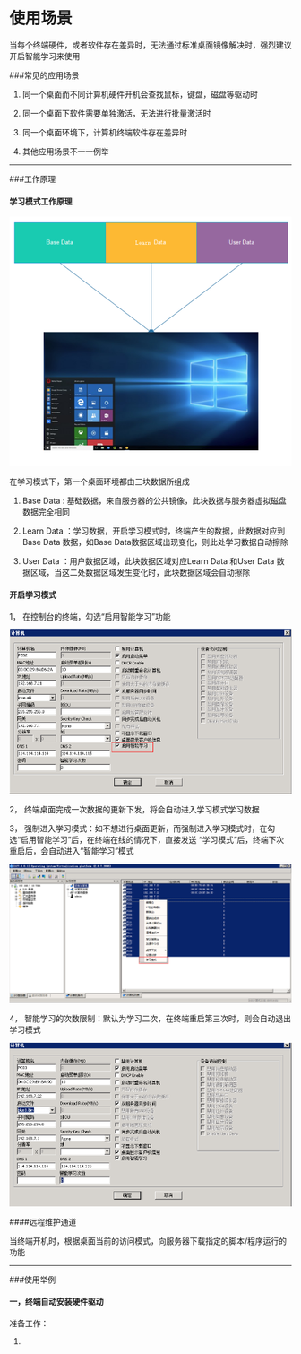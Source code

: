 # 使用场景
   
   当每个终端硬件，或者软件存在差异时，无法通过标准桌面镜像解决时，强烈建议开启智能学习来使用

###常见的应用场景
1. 同一个桌面而不同计算机硬件开机会查找鼠标，键盘，磁盘等驱动时

2. 同一个桌面下软件需要单独激活，无法进行批量激活时

3. 同一个桌面环境下，计算机终端软件存在差异时

4. 其他应用场景不一一例举

------
###工作原理

#### 学习模式工作原理

![](/assets/x1.png)


在学习模式下，第一个桌面环境都由三块数据所组成

1. Base Data :  基础数据，来自服务器的公共镜像，此块数据与服务器虚拟磁盘数据完全相同

2. Learn Data ：学习数据，开启学习模式时，终端产生的数据，此数据对应到Base Data 数据，如Base Data数据区域出现变化，则此处学习数据自动擦除

3. User Data ：用户数据区域，此块数据区域对应Learn Data 和User Data 数据区域，当这二处数据区域发生变化时，此块数据区域会自动擦除


#### 开启学习模式

1， 在控制台的终端，勾选“启用智能学习”功能

![](/assets/x2.png)


2， 终端桌面完成一次数据的更新下发，将会自动进入学习模式学习数据

3， 强制进入学习模式：如不想进行桌面更新，而强制进入学习模式时，在勾选“启用智能学习”后，在终端在线的情况下，直接发送 “学习模式”后，终端下次重启后，会自动进入“智能学习”模式

![](/assets/x3.png)


4， 智能学习的次数限制：默认为学习二次，在终端重启第三次时，则会自动退出学习模式

![](/assets/x4.png)



####远程维护通道

当终端开机时，根据桌面当前的访问模式，向服务器下载指定的脚本/程序运行的功能


---

###使用举例

#### 一，终端自动安装硬件驱动

准备工作：


1.

